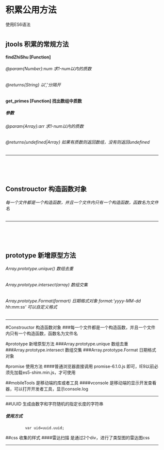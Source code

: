 # 积累公用方法
使用ES6语法
#

## jtools 积累的常规方法
#### findZhiShu [Function]
###### @param{Number}:num   求1-num以内的质数
###### @returns{String}   以','分隔开
#### get_primes [Function] 找出数组中质数
##### 参数
###### @param{Array}:arr   求1-num以内的质数
###### @returns{undefined|Array} 如果有质数则返回数组，没有则返回undefined
<hr/>
<br/>
<br/>
<br/>

## Constrouctor 构造函数对象
###### 每一个文件都是一个构造函数，并且一个文件内只有一个构造函数，函数名为文件名
<hr/>
<br/>
<br/>
<br/>

## prototype 新增原型方法
###### Array.prototype.unique() 数组去重
###### Array.prototype.intersect(array) 数组交集
###### Array.prototype.Format(formart) 日期格式对象 format:'yyyy-MM-dd hh:mm:ss' 可以自定义格式
<hr/>





#Constrouctor 构造函数对象
###每一个文件都是一个构造函数，并且一个文件内只有一个构造函数，函数名为文件名



#prototype 新增原型方法
###Array.prototype.unique 数组去重
###Array.prototype.intersect 数组交集
###Array.prototype.Format 日期格式对象



#promise 使用方法
####普通浏览器直接调用 promise-6.1.0.js 即可，IE9以前必须先加载es5-shim.min.js，才可使用

##mobileTools 是移动端的库或者工具
####vconsole 是移动端的显示开发查看器，可以打开开发者工具，显示console.log
<hr/>

##UUID 生成由数字和字符随机的指定长度的字符串
##### 使用方式 
             var uid=uuid.uuid;
             
##css 收集的样式
####雷达扫描 是通过2个div，进行了类型图的雷达图css
<hr/>
